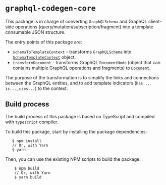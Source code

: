 # `graphql-codegen-core`

This package is in charge of converting `GraphQLSchema` and GraphQL client-side operations (query/mutation/subscription/fragment) into a template consumable JSON structure.

The entry points of this package are:

* `schemaToTemplateContext` - transforms `GraphQLSchema` into [`SchemaTemplateContext`](https://github.com/dotansimha/graphql-code-generator/blob/e9e4722723541628bc7ae58c0e4082556af4bfb8/packages/graphql-codegen-core/src/types.ts#L78-L94) object.
* `transformDocument` - transforms GraphQL `DocumentNode` (object that can contains multiple GraphQL operations and fragments) to [`Document`](https://github.com/dotansimha/graphql-code-generator/blob/e9e4722723541628bc7ae58c0e4082556af4bfb8/packages/graphql-codegen-core/src/types.ts#L170-L175).

The purpose of the transformation is to simplify the links and connections between the GraphQL entities, and to add template indicators (`has...`, `is...`, `uses...`) to the context.

## Build process

The build process of this package is based on TypeScript and compiled with `typescript` compiler.

To build this package, start by installing the package dependencies:

```
   $ npm install
   // Or, with Yarn
   $ yarn
```

Then, you can use the existing NPM scripts to build the package:

```
    $ npm build
    // Or, with Yarn
    $ yarn build
```
